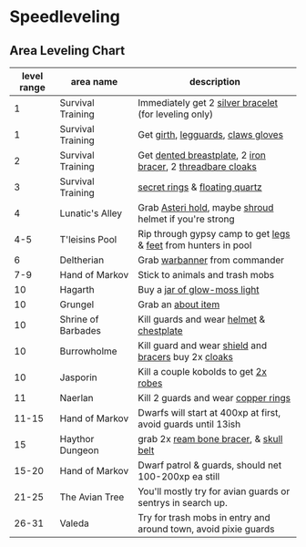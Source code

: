 # Speedleveling

## Area Leveling Chart

| level range | area name | description |
| --- | --- | --- |
| 1 | Survival Training | Immediately get 2 [silver bracelet](https://itemcalculator.nathanielinman.com/#/dashboard?vnum=3772) (for leveling only) |
| 1 | Survival Training | Get [girth](https://itemcalculator.nathanielinman.com/#/dashboard?vnum=3780), [legguards](https://itemcalculator.nathanielinman.com/#/dashboard?vnum=3768), [claws gloves](https://itemcalculator.nathanielinman.com/#/dashboard?vnum=3709) |
| 2 | Survival Training | Get [dented breastplate](https://itemcalculator.nathanielinman.com/#/dashboard?vnum=3764), 2 [iron bracer](https://itemcalculator.nathanielinman.com/#/dashboard?vnum=3753), 2 [threadbare cloaks](https://itemcalculator.nathanielinman.com/#/dashboard?lvnum=3705) |
| 3 | Survival Training | [secret rings](https://itemcalculator.nathanielinman.com/#/dashboard?vnum=3763) & [floating quartz](https://itemcalculator.nathanielinman.com/#/dashboard?vnum=3770) |
| 4 | Lunatic's Alley | Grab [Asteri hold](https://itemcalculator.nathanielinman.com/#/dashboard?vnum=25388), maybe [shroud](https://itemcalculator.nathanielinman.com/#/dashboard?vnum=25382) helmet if you're strong |
| 4-5 | T'leisins Pool | Rip through gypsy camp to get [legs](https://itemcalculator.nathanielinman.com/#/dashboard?vnum=12216) & [feet](https://itemcalculator.nathanielinman.com/#/dashboard?vnum=12217) from hunters in pool |
| 6 | Deltherian | Grab [warbanner](https://itemcalculator.nathanielinman.com/#/dashboard?vnum=1993) from commander |
| 7-9 | Hand of Markov | Stick to animals and trash mobs |
| 10 | Hagarth | Buy a [jar of glow-moss light](https://itemcalculator.nathanielinman.com/#/dashboard?vnum=6636) |
| 10 | Grungel | Grab an [about item](https://itemcalculator.nathanielinman.com/#/dashboard?vnum=2802) |
| 10 | Shrine of Barbades | Kill guards and wear [helmet](https://itemcalculator.nathanielinman.com/#/dashboard?vnum=6233) & [chestplate](https://itemcalculator.nathanielinman.com/#/dashboard?vnum=6208) |
| 10 | Burrowholme | Kill guard and wear [shield](https://itemcalculator.nathanielinman.com/#/dashboard?vnum=20730) and [bracers](https://itemcalculator.nathanielinman.com/#/dashboard?vnum=20731) buy 2x [cloaks](https://itemcalculator.nathanielinman.com/#/dashboard?vnum=20717) |
| 10 | Jasporin | Kill a couple kobolds to get [2x robes](https://itemcalculator.nathanielinman.com/#/dashboard?vnum=11408) |
| 11 | Naerlan | Kill 2 guards and wear [copper rings](https://itemcalculator.nathanielinman.com/#/dashboard?vnum=3364) |
| 11-15 | Hand of Markov | Dwarfs will start at 400xp at first, avoid guards until 13ish |
| 15 | Haythor Dungeon | grab 2x [ream bone bracer](https://itemcalculator.nathanielinman.com/#/dashboard?vnum=18923), & [skull belt](https://itemcalculator.nathanielinman.com/#/dashboard?vnum=18944) |
| 15-20 | Hand of Markov | Dwarf patrol & guards, should net 100-200xp ea still |
| 21-25 | The Avian Tree | You'll mostly try for avian guards or sentrys in search up. |
| 26-31 | Valeda | Try for trash mobs in entry and around town, avoid pixie guards |
